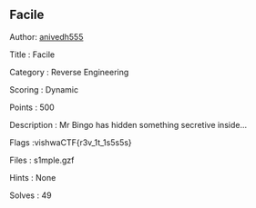 ## Facile

Author: <a href="https://github.com/anivedh555">anivedh555</a>

Title : Facile	

Category : Reverse Engineering

Scoring : Dynamic

Points : 500

Description : Mr Bingo has hidden something secretive inside...

Flags :vishwaCTF{r3v_1t_1s5s5s}

Files : s1mple.gzf 

Hints : None

Solves : 49
